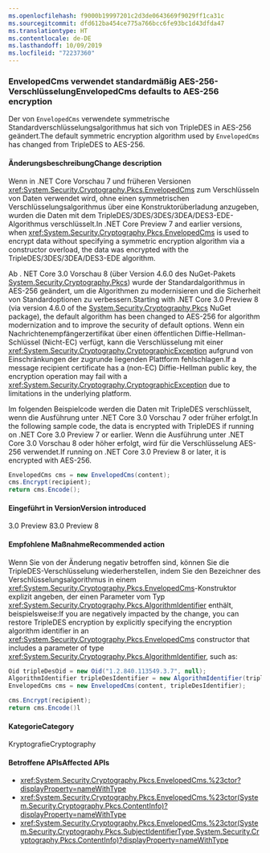```yaml
---
ms.openlocfilehash: f9000b19997201c2d3de0643669f9029ff1ca31c
ms.sourcegitcommit: dfd612ba454ce775a766bcc6fe93bc1d43dfda47
ms.translationtype: HT
ms.contentlocale: de-DE
ms.lasthandoff: 10/09/2019
ms.locfileid: "72237360"
---
```

### <a name="envelopedcms-defaults-to-aes-256-encryption"></a><span data-ttu-id="28cd8-101">EnvelopedCms verwendet standardmäßig AES-256-Verschlüsselung</span><span class="sxs-lookup"><span data-stu-id="28cd8-101">EnvelopedCms defaults to AES-256 encryption</span></span>

<span data-ttu-id="28cd8-102">Der von `EnvelopedCms` verwendete symmetrische Standardverschlüsselungsalgorithmus hat sich von TripleDES in AES-256 geändert.</span><span class="sxs-lookup"><span data-stu-id="28cd8-102">The default symmetric encryption algorithm used by `EnvelopedCms` has changed from TripleDES to AES-256.</span></span>

#### <a name="change-description"></a><span data-ttu-id="28cd8-103">Änderungsbeschreibung</span><span class="sxs-lookup"><span data-stu-id="28cd8-103">Change description</span></span>

<span data-ttu-id="28cd8-104">Wenn in .NET Core Vorschau 7 und früheren Versionen <xref:System.Security.Cryptography.Pkcs.EnvelopedCms> zum Verschlüsseln von Daten verwendet wird, ohne einen symmetrischen Verschlüsselungsalgorithmus über eine Konstruktorüberladung anzugeben, wurden die Daten mit dem TripleDES/3DES/3DES/3DEA/DES3-EDE-Algorithmus verschlüsselt.</span><span class="sxs-lookup"><span data-stu-id="28cd8-104">In .NET Core Preview 7 and earlier versions, when <xref:System.Security.Cryptography.Pkcs.EnvelopedCms> is used to encrypt data without specifying a symmetric encryption algorithm via a constructor overload, the data was encrypted with the TripleDES/3DES/3DEA/DES3-EDE algorithm.</span></span>

<span data-ttu-id="28cd8-105">Ab . NET Core 3.0 Vorschau 8 (über Version 4.6.0 des NuGet-Pakets [System.Security.Cryptography.Pkcs](https://www.nuget.org/packages/System.Security.Cryptography.Pkcs/)) wurde der Standardalgorithmus in AES-256 geändert, um die Algorithmen zu modernisieren und die Sicherheit von Standardoptionen zu verbessern.</span><span class="sxs-lookup"><span data-stu-id="28cd8-105">Starting with .NET Core 3.0 Preview 8 (via version 4.6.0 of the [System.Security.Cryptography.Pkcs](https://www.nuget.org/packages/System.Security.Cryptography.Pkcs/) NuGet package), the default algorithm has been changed to AES-256 for algorithm modernization and to improve the security of default options.</span></span> <span data-ttu-id="28cd8-106">Wenn ein Nachrichtenempfängerzertifikat über einen öffentlichen Diffie-Hellman-Schlüssel (Nicht-EC) verfügt, kann die Verschlüsselung mit einer <xref:System.Security.Cryptography.CryptographicException> aufgrund von Einschränkungen der zugrunde liegenden Plattform fehlschlagen.</span><span class="sxs-lookup"><span data-stu-id="28cd8-106">If a message recipient certificate has a (non-EC) Diffie-Hellman public key, the encryption operation may fail with a <xref:System.Security.Cryptography.CryptographicException> due to limitations in the underlying platform.</span></span>

<span data-ttu-id="28cd8-107">Im folgenden Beispielcode werden die Daten mit TripleDES verschlüsselt, wenn die Ausführung unter .NET Core 3.0 Vorschau 7 oder früher erfolgt.</span><span class="sxs-lookup"><span data-stu-id="28cd8-107">In the following sample code, the data is encrypted with TripleDES if running on .NET Core 3.0 Preview 7 or earlier.</span></span> <span data-ttu-id="28cd8-108">Wenn die Ausführung unter .NET Core 3.0 Vorschau 8 oder höher erfolgt, wird für die Verschlüsselung AES-256 verwendet.</span><span class="sxs-lookup"><span data-stu-id="28cd8-108">If running on .NET Core 3.0 Preview 8 or later, it is encrypted with AES-256.</span></span>

```csharp
EnvelopedCms cms = new EnvelopedCms(content);
cms.Encrypt(recipient);
return cms.Encode();
```

#### <a name="version-introduced"></a><span data-ttu-id="28cd8-109">Eingeführt in Version</span><span class="sxs-lookup"><span data-stu-id="28cd8-109">Version introduced</span></span>

<span data-ttu-id="28cd8-110">3.0 Preview 8</span><span class="sxs-lookup"><span data-stu-id="28cd8-110">3.0 Preview 8</span></span>

#### <a name="recommended-action"></a><span data-ttu-id="28cd8-111">Empfohlene Maßnahme</span><span class="sxs-lookup"><span data-stu-id="28cd8-111">Recommended action</span></span>

<span data-ttu-id="28cd8-112">Wenn Sie von der Änderung negativ betroffen sind, können Sie die TripleDES-Verschlüsselung wiederherstellen, indem Sie den Bezeichner des Verschlüsselungsalgorithmus in einem <xref:System.Security.Cryptography.Pkcs.EnvelopedCms>-Konstruktor explizit angeben, der einen Parameter vom Typ <xref:System.Security.Cryptography.Pkcs.AlgorithmIdentifier> enthält, beispielsweise:</span><span class="sxs-lookup"><span data-stu-id="28cd8-112">If you are negatively impacted by the change, you can restore TripleDES encryption by explicitly specifying the encryption algorithm identifier in an <xref:System.Security.Cryptography.Pkcs.EnvelopedCms> constructor that includes a parameter of type <xref:System.Security.Cryptography.Pkcs.AlgorithmIdentifier>, such as:</span></span>

```csharp
Oid tripleDesOid = new Oid("1.2.840.113549.3.7", null);
AlgorithmIdentifier tripleDesIdentifier = new AlgorithmIdentifier(tripleDesOid);
EnvelopedCms cms = new EnvelopedCms(content, tripleDesIdentifier);

cms.Encrypt(recipient);
return cms.Encode()l
```

#### <a name="category"></a><span data-ttu-id="28cd8-113">Kategorie</span><span class="sxs-lookup"><span data-stu-id="28cd8-113">Category</span></span>

<span data-ttu-id="28cd8-114">Kryptografie</span><span class="sxs-lookup"><span data-stu-id="28cd8-114">Cryptography</span></span>

#### <a name="affected-apis"></a><span data-ttu-id="28cd8-115">Betroffene APIs</span><span class="sxs-lookup"><span data-stu-id="28cd8-115">Affected APIs</span></span>

- <xref:System.Security.Cryptography.Pkcs.EnvelopedCms.%23ctor?displayProperty=nameWithType>
- <xref:System.Security.Cryptography.Pkcs.EnvelopedCms.%23ctor(System.Security.Cryptography.Pkcs.ContentInfo)?displayProperty=nameWithType>
- <xref:System.Security.Cryptography.Pkcs.EnvelopedCms.%23ctor(System.Security.Cryptography.Pkcs.SubjectIdentifierType,System.Security.Cryptography.Pkcs.ContentInfo)?displayProperty=nameWithType>

<!--

### Affected APIs

- `M:System.Security.Cryptography.Pkcs.EnvelopedCms.#ctor`
- `M:System.Security.Cryptography.Pkcs.EnvelopedCms.#ctor(System.Security.Cryptography.Pkcs.ContentInfo)`
- `M:System.Security.Cryptography.Pkcs.EnvelopedCms.%23ctor(System.Security.Cryptography.Pkcs.SubjectIdentifierType,System.Security.Cryptography.Pkcs.ContentInfo)`

-->
